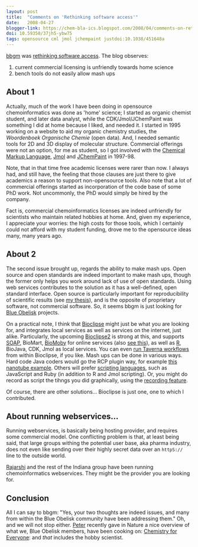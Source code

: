 ```yaml
---
layout: post
title:  "Comments on 'Rethinking software access'"
date:   2008-04-27
blogger-link: https://chem-bla-ics.blogspot.com/2008/04/comments-on-rethinking-software-access.html
doi: 10.59350/37jh5-ybw75
tags: opensource cml jmol jchempaint justdoi:10.1038/451648a
---
```


[bbgm](http://mndoci.com/blog/blog/) was [rethinking software access](http://mndoci.com/blog/2008/04/26/rethinking-software-access/).
The blog observes:

1. current commercial licensing is unfriendly towards home science
2. bench tools do not easily allow mash ups

## About 1
Actually, much of the work I have been doing in opensource chemoinformatics was done as 'home' science; I started as organic chemist
student, and later data analyst, while the CDK/Jmol/JChemPaint was something I did at home because I liked, and needed it. I started
in 1995 working on a website to aid my organic chemistry studies, the *Woordenboek Organische Chemie* (open data). And, I needed
semantic tools for 2D and 3D display of molecular structure. Commercial offerings were not an option, for me as student, so I got
involved with the [Chemical Markup Language](http://cml.sourceforge.net/), [Jmol](http://www.jmol.org/) and
[JChemPaint](http://jchempaint.sf.net/) in 1997-98.

Note, that in that time free academic licenses were rarer than now. I always had, and still have, the feeling that those clauses are
just there to give academics a reason to support non-opensource tools. Also note that a lot of commercial offerings started as
incorporation of the code base of some PhD work. Not uncommonly, the PhD would simply be hired by the company.

Fact is, commercial chemoinformatics licenses are indeed unfriendly for scientists who maintain related hobbies at home. And,
given my experience, I appreciate your worries: the high costs for those tools, which I certainly could not afford with my student
funding, drove me to the opensource ideas many, many years ago.

## About 2
The second issue brought up, regards the ability to make mash ups. Open source and open standards are indeed important to make
mash ups, though the former only helps you work around lack of use of open standards. Using web services contributes to the
solution as it has a well-defined, open standard interface. Open source is particularly important for reproducibility of scientific
results (see [my thesis](http://chem-bla-ics.blogspot.com/2008/03/todo-april-2nd-defend-my-phd-work.html)), and is the opposite of
proprietary software, not commercial software. So, it seems bbgm is just looking for
[Blue Obelisk](http://www.blueobelisk.org/) projects.

On a practical note, I think that [Bioclipse](http://www.bioclipse.net/) might just be what you are looking for, and integrates
local services as well as services on the internet, just alike. Particularly, the upcoming
[Bioclipse2](http://wiki.bioclipse.net/index.php?title=Bioclipse2) is strong at this, and supports
[SOAP](http://wiki.bioclipse.net/index.php?title=Bc_webservices), BioMart,
[BioMoby](http://wiki.bioclipse.net/index.php?title=BioMoby_plugin) for online services (also
[see this](http://bioclipse.blogspot.com/2008/03/general-service-infrastructure-in.html)), as well as
[R](http://www.r-project.org/), BioJava, CDK, Jmol as local services. You can even
[run Taverna workflows](http://wiki.bioclipse.net/index.php?title=Run_Workflows_inside_Bioclipse) from within Bioclipse, if you
like. Mash ups can be done in various ways. Hard code Java coders would go the RCP plugin way, for example
[this nanotube example](http://bioclipse.blogspot.com/2008/04/jnanotube-nanotube-plugin-for-bioclipse.html). Others will prefer
[scripting languages](http://bioclipse.blogspot.com/2008/01/complete.html), such as JavaScript and Ruby (in addition to R and
Jmol scripting). Or, you might do record as script the tihngs you did graphically, using the
[recording feature](http://bioclipse.blogspot.com/2008/03/recording-progress.html).

Of course, there are other solutions... Bioclipse is just one, one to which I contributed.

## About running webservices...
Running webservices, is basically being hosting provider, and requires some commercial model. One conflicting problem is that,
at least being said, that large groups withing the potential user base, aka pharma industry, does not even like sending over
their highly secret data over an `httpS://` line to the outside world.

[Rajarshi](http://cheminfo.informatics.indiana.edu/~rguha/) and the rest of the Indiana group have been running chemoinformatics
webservices. They might be the provider you are looking for.

## Conclusion
All I can say to bbgm: "Yes, your two thoughts are indeed issues, and many from within the Blue Obelisk community have been
addressing them." Oh, and we will not stop either. [Peter](http://wwmm.ch.cam.ac.uk/blogs/murrayrust/) recently gave in
Nature a nice overview of what we, Blue Obelisk members, have been cooking on:
[Chemistry for Everyone](http://www.nature.com/nature/journal/v451/n7179/full/451648a.html): and *that* includes the
hobby scientist.

